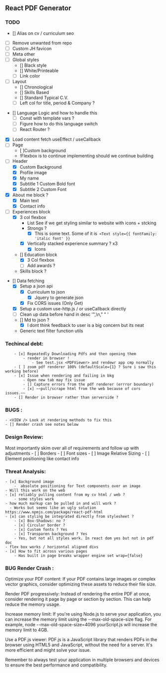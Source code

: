 ## React PDF Generator

### TODO
- [] Alias on cv / curriculum seo
- [ ] Remove unwanted from repo 
- [ ] Custom JH favicon
- [ ] Meta other 
- [ ] Global styles
    - [] Black style
    - [] White/Printeable
    - [ ] Link color
- [ ] Layout 
    - [] Chronological
    - [] Skills Based
    - [] Standard Typical C.V. 
    - [ ] Left col for title, period & Company ?

- [] Language Logic and how to handle this
    - [ ] Const with template vars ?
    - [ ] Figure how to do this language switch
    - [ ] React Router ?
- [x] Load content fetch useEffect / useCallback
- [ ] Page
    - [ ]Custom background 
    - !Flexbox is to continue implementing should we continue building
- [ ] Header
    - [x] Custom Background
    - [x] Profile image
    - [x] My name
    - [x] Subtitle 1 Custom Bold font
    - [x] Subtitle 2 Custom Font
- [x] About me block ?
    - [x] Main text
    - [x] Contact info 
- [ ] Experiences block
    - [x] 3 col flexbox 
        - List See if we get styling similar to website with icons + stcking
        - Strongs ?
            - [x]  This is some text. Some of it is` <Text style={{ fontFamily: 'italic font' }}`
        - [x] Vertically stacked experience summary ? x3 
            - [x] Icons
    - [] Education block
        - [x] 3 Col flexbox
        - [ ] Add awards ?
    - Skills block ?

- [] Data fetching
     - [x] Setup a json api 
        - [x] Curriculum to json 
            - [x] Jquery to generate json
        - [x] Fix CORS issues (Only Get)
     - [x] Setup a custom use-http.js / or useCallback directly 
     - [ ] Clean up data before hand in desc '",\n,"   " '
     - [] Md to json ?
        - [x] I dont think feedback to user is a big concern but its neat
    - Generic text filter function utils

### Techincal debt: 
        - [x] Repeatedly Downloading Pdfs and then opening them
            - render in browser !
                - See test.jsx <PDFViewer> and rendewr app cmp normally
        - [ ] zoom pdf renderer 100% (defaultScale={1} ? Sure i saw this working before)
        - [x] Issue when rendering and failing in bkg
            - Open new tab may fix issue
            - [] Capture errors from the pdf renderer (errror boundary) 
            - [x] ~~pull/scrape html from the web because of cors issues.~~
        - [] Render in browser rather than serverside ?

### BUGS :
    - <VIEW /> Look at rendering methods to fix this
    - [] Render crash see notes below

### Design Review:
Most importantly skim over all of requirements and follow up with adjustments
    - [ ] Borders
    - [ ] Font sizes
    - [ ] Image Relative Sizing
    - [ ] Element positioning like contact info

### Threat Analysis:
    - [x] Background image
        -  absolute positioning for Text components over an image
    - Will this work on the web
    - [x] reliably pulling content from my cv html / web ?
        - some styles work 
    - how much markup can be pulled in and will work ?
      - Works but seems like an ugly solution https://www.npmjs.com/package/react-pdf-html
    - [x] can styling be integrated directly from stylesheet ?
        - [x] Box-Shadows: no ?
        - [x] Circular border ?
        - [x] Custom fonts ? Yes
        - [x] Transparen background ? Yes
        - Yes, but not all styles work. In react dom yes but not in pdf doc
    - flex box works / horizontal aligned divs
    - [x] How to fit across various pages
        - Has built in page breaks wrapper engine set wrap={false}

###  BUG Render Crash  :

Optimize your PDF content: If your PDF contains large images or complex vector graphics, consider optimizing these assets to reduce their file size.

Render PDF progressively: Instead of rendering the entire PDF at once, consider rendering it page by page or section by section. This can help reduce the memory usage.

Increase memory limit: If you're using Node.js to serve your application, you can increase the memory limit using the --max-old-space-size flag. For example, node --max-old-space-size=4096 yourScript.js will increase the memory limit to 4GB.

Use a PDF.js viewer: PDF.js is a JavaScript library that renders PDFs in the browser using HTML5 and JavaScript, without the need for a server. It's more efficient and might solve your issue.

Remember to always test your application in multiple browsers and devices to ensure the best performance and compatibility.